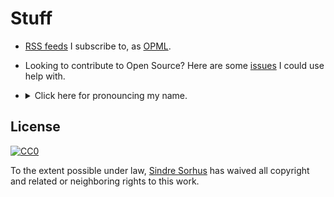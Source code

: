 # Stuff

- [RSS feeds](http://opmlviewer.com/Viewer/?https://github.com/sindresorhus/stuff/raw/main/feeds.xml) I subscribe to, as [OPML](https://en.wikipedia.org/wiki/OPML).
- Looking to contribute to Open Source? Here are some [issues](https://github.com/search?utf8=%E2%9C%93&q=is%3Aopen+is%3Aissue+user%3Asindresorhus+-repo%3Asindresorhus%2Ftodo+-repo%3Asindresorhus%2Fguides+-repo%3Asindresorhus%2Fama+-repo%3Asindresorhus%2Fmodule-requests+-repo%3Asindresorhus%2Fawesome+-repo%3Asindresorhus%2Fawesome-nodejs+-repo%3Asindresorhus%2Fawesome-electron+-repo%3Asindresorhus%2Fgulp-mocha+-repo%3Asindresorhus%2Fgulp-jasmine+-repo%3Asindresorhus%2Fquick-look-plugins&type=Issues&ref=searchresults) I could use help with.
- <details>
    <summary>Click here for pronouncing my name.</summary>

    https://user-images.githubusercontent.com/861701/139334125-bd8ae5ec-20bb-4742-bc4f-106897031719.mp4
</details>

## License

[![CC0](http://mirrors.creativecommons.org/presskit/buttons/88x31/svg/cc-zero.svg)](https://creativecommons.org/publicdomain/zero/1.0/)

To the extent possible under law, [Sindre Sorhus](http://sindresorhus.com) has waived all copyright and related or neighboring rights to this work.
